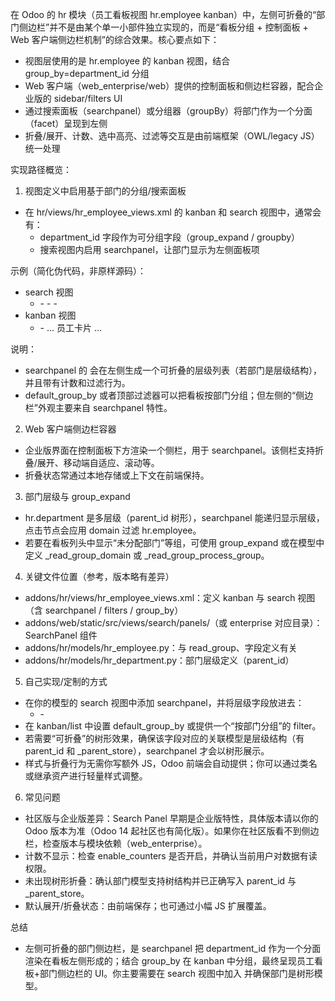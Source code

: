 在 Odoo 的 hr 模块（员工看板视图 hr.employee kanban）中，左侧可折叠的“部门侧边栏”并不是由某个单一小部件独立实现的，而是“看板分组 + 控制面板 + Web 客户端侧边栏机制”的综合效果。核心要点如下：

- 视图层使用的是 hr.employee 的 kanban 视图，结合 group_by=department_id 分组
- Web 客户端（web_enterprise/web）提供的控制面板和侧边栏容器，配合企业版的 sidebar/filters UI
- 通过搜索面板（searchpanel）或分组器（groupBy）将部门作为一个分面（facet）呈现到左侧
- 折叠/展开、计数、选中高亮、过滤等交互是由前端框架（OWL/legacy JS）统一处理

实现路径概览：

1) 视图定义中启用基于部门的分组/搜索面板  
- 在 hr/views/hr_employee_views.xml 的 kanban 和 search 视图中，通常会有：
  - department_id 字段作为可分组字段（group_expand / groupby）
  - 搜索视图内启用 searchpanel，让部门显示为左侧面板项

示例（简化伪代码，非原样源码）：
- search 视图
  - <search>
    - <filter name="group_by_department" context="{'group_by': 'department_id'}" string="部门"/>
    - <searchpanel>
      - <field name="department_id" icon="fa-sitemap" enable_counters="1"/>
- kanban 视图
  - <kanban default_group_by="department_id" class="o_kanban_view o_hr_kanban">
    - <templates> ... 员工卡片 ... </templates>

说明：
- searchpanel 的 <field name="department_id"> 会在左侧生成一个可折叠的层级列表（若部门是层级结构），并且带有计数和过滤行为。
- default_group_by 或者顶部过滤器可以把看板按部门分组；但左侧的“侧边栏”外观主要来自 searchpanel 特性。

2) Web 客户端侧边栏容器  
- 企业版界面在控制面板下方渲染一个侧栏，用于 searchpanel。该侧栏支持折叠/展开、移动端自适应、滚动等。
- 折叠状态常通过本地存储或上下文在前端保持。

3) 部门层级与 group_expand  
- hr.department 是多层级（parent_id 树形），searchpanel 能递归显示层级，点击节点会应用 domain 过滤 hr.employee。
- 若要在看板列头中显示“未分配部门”等组，可使用 group_expand 或在模型中定义 _read_group_domain 或 _read_group_process_group。

4) 关键文件位置（参考，版本略有差异）  
- addons/hr/views/hr_employee_views.xml：定义 kanban 与 search 视图（含 searchpanel / filters / group_by）
- addons/web/static/src/views/search/panels/（或 enterprise 对应目录）：SearchPanel 组件
- addons/hr/models/hr_employee.py：与 read_group、字段定义有关
- addons/hr/models/hr_department.py：部门层级定义（parent_id）

5) 自己实现/定制的方式  
- 在你的模型的 search 视图中添加 searchpanel，并将层级字段放进去：
  - <searchpanel>
    - <field name="department_id" domain="[]" enable_counters="1" icon="fa-sitemap"/>
- 在 kanban/list 中设置 default_group_by 或提供一个“按部门分组”的 filter。
- 若需要“可折叠”的树形效果，确保该字段对应的关联模型是层级结构（有 parent_id 和 _parent_store），searchpanel 才会以树形展示。
- 样式与折叠行为无需你写额外 JS，Odoo 前端会自动提供；你可以通过类名或继承资产进行轻量样式调整。

6) 常见问题  
- 社区版与企业版差异：Search Panel 早期是企业版特性，具体版本请以你的 Odoo 版本为准（Odoo 14 起社区也有简化版）。如果你在社区版看不到侧边栏，检查版本与模块依赖（web_enterprise）。  
- 计数不显示：检查 enable_counters 是否开启，并确认当前用户对数据有读权限。  
- 未出现树形折叠：确认部门模型支持树结构并已正确写入 parent_id 与 _parent_store。  
- 默认展开/折叠状态：由前端保存；也可通过小幅 JS 扩展覆盖。

总结  
- 左侧可折叠的部门侧边栏，是 searchpanel 把 department_id 作为一个分面渲染在看板左侧形成的；结合 group_by 在 kanban 中分组，最终呈现员工看板+部门侧边栏的 UI。你主要需要在 search 视图中加入 <searchpanel><field name="department_id"/></searchpanel> 并确保部门是树形模型。